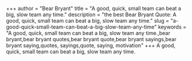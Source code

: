 +++
author = "Bear Bryant"
title = "A good, quick, small team can beat a big, slow team any time."
description = "the best Bear Bryant Quote: A good, quick, small team can beat a big, slow team any time."
slug = "a-good-quick-small-team-can-beat-a-big-slow-team-any-time"
keywords = "A good, quick, small team can beat a big, slow team any time.,bear bryant,bear bryant quotes,bear bryant quote,bear bryant sayings,bear bryant saying,quotes, sayings,quote, saying, motivation"
+++
A good, quick, small team can beat a big, slow team any time.

